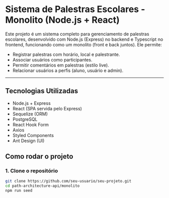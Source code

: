 # Sistema de Palestras Escolares - Monolito (Node.js + React)

Este projeto é um sistema completo para gerenciamento de palestras escolares, desenvolvido com Node.js (Express) no backend e Typescript no frontend, funcionando como um monolito (front e back juntos). Ele permite:

- Registrar palestras com horário, local e palestrante.
- Associar usuários como participantes.
- Permitir comentários em palestras (estilo live).
- Relacionar usuários a perfis (aluno, usuário e admin).

---

## Tecnologias Utilizadas

- Node.js + Express
- React (SPA servida pelo Express)
- Sequelize (ORM)
- PostgreSQL
- React Hook Form
- Axios
- Styled Components
- Ant Design (UI)

## Como rodar o projeto

### 1. Clone o repositório

```bash
git clone https://github.com/seu-usuario/seu-projeto.git
cd path-architecture-api/monolito
npm run seed
```